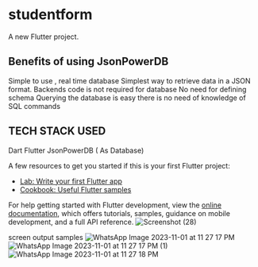 # studentform

A new Flutter project.

## Benefits of using JsonPowerDB

Simple to use , real time database
Simplest way to retrieve data in a JSON format.
Backends code is not required for database
No need for defining schema
Querying the database is easy there is no need of knowledge of SQL commands
## TECH STACK USED
Dart
Flutter
JsonPowerDB ( As Database)

A few resources to get you started if this is your first Flutter project:

- [Lab: Write your first Flutter app](https://docs.flutter.dev/get-started/codelab)
- [Cookbook: Useful Flutter samples](https://docs.flutter.dev/cookbook)

For help getting started with Flutter development, view the
[online documentation](https://docs.flutter.dev/), which offers tutorials,
samples, guidance on mobile development, and a full API reference.
![Screenshot (28)](https://github.com/shreyansh2118/studentform/assets/111567940/a8c129e7-81fd-4519-a88e-2ac4ca9556cd)

screen output samples
![WhatsApp Image 2023-11-01 at 11 27 17 PM](https://github.com/shreyansh2118/studentform/assets/111567940/c911d222-a92c-44bd-b851-c5b08f7ae9e7)
![WhatsApp Image 2023-11-01 at 11 27 17 PM (1)](https://github.com/shreyansh2118/studentform/assets/111567940/88cda802-9027-4b26-9904-082826229682)
![WhatsApp Image 2023-11-01 at 11 27 18 PM](https://github.com/shreyansh2118/studentform/assets/111567940/3a9d28bb-15c8-4a3f-9f18-ba9e8f4a61a3)

